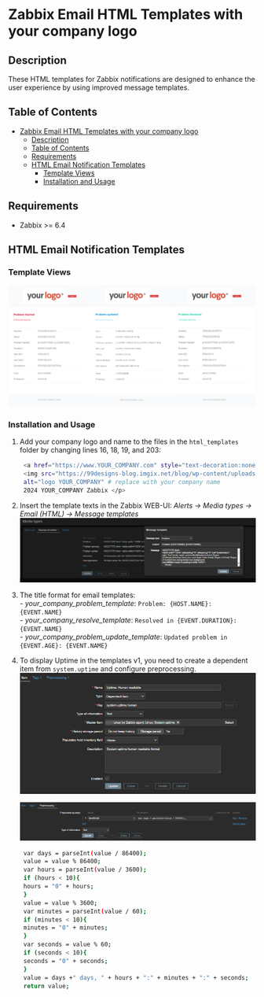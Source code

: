 # Zabbix Email HTML Templates with your company logo


## Description  
These HTML templates for Zabbix notifications are designed to enhance the user experience by using improved message templates.  


## Table of Contents  

<!-- TOC tocDepth:2..3 chapterDepth:2..6 -->

- [Zabbix Email HTML Templates with your company logo](#zabbix-email-html-templates-with-your-company-logo)
  - [Description](#description)
  - [Table of Contents](#table-of-contents)
  - [Requirements](#requirements)
  - [HTML Email Notification Templates](#html-email-notification-templates)
    - [Template Views](#template-views)
    - [Installation and Usage](#installation-and-usage)

<!-- /TOC -->

## Requirements  
- Zabbix >= 6.4  


## HTML Email Notification Templates

### Template Views    

![Template Views](/img/Collage.png "Template Views")


### Installation and Usage  

1. Add your company logo and name to the files in the `html_templates` folder by changing lines 16, 18, 19, and 203:  
   ```bash
    <a href="https://www.YOUR_COMPANY.com" style="text-decoration:none" # replace with your company website
    <img src="https://99designs-blog.imgix.net/blog/wp-content/uploads/2016/07/logo-2.png" # replace with your company logo
    alt="logo YOUR_COMPANY" # replace with your company name
    2024 YOUR_COMPANY Zabbix </p>
   ```

2. Insert the template texts in the Zabbix WEB-UI: *Alerts -> Media types -> Email (HTML) -> Message templates*     
   ![Update Template](img/media_type_html.png)  

3. The title format for email templates:  
       - *your_company_problem_template*: `Problem: {HOST.NAME}: {EVENT.NAME}`  
       - *your_company_resolve_template*: `Resolved in {EVENT.DURATION}: {EVENT.NAME}`   
       - *your_company_problem_update_template*: `Updated problem in {EVENT.AGE}: {EVENT.NAME}`  

4. To display Uptime in the templates v1, you need to create a dependent item from `system.uptime` and configure preprocessing.
   ![Update Template](img/dependend_item.png)
   
   ![Update Template](img/preprocessing.png)  

   ```bash
    var days = parseInt(value / 86400);
    value = value % 86400;
    var hours = parseInt(value / 3600);
    if (hours < 10){
    hours = "0" + hours;
    }
    value = value % 3600;
    var minutes = parseInt(value / 60);
    if (minutes < 10){
    minutes = "0" + minutes;
    }
    var seconds = value % 60;
    if (seconds < 10){
    seconds = "0" + seconds;
    }
    value = days +" days, " + hours + ":" + minutes + ":" + seconds;
    return value;
   ```
